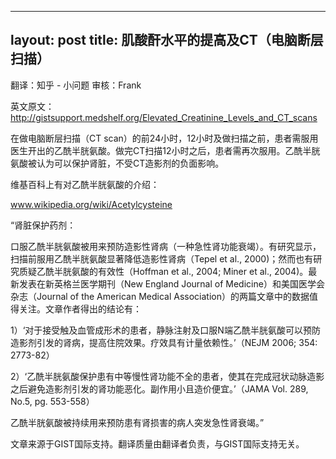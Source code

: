 
---
layout: post
title: 肌酸酐水平的提高及CT（电脑断层扫描）
---

翻译：知乎 - 小问题 审核：Frank

英文原文：http://gistsupport.medshelf.org/Elevated_Creatinine_Levels_and_CT_scans

在做电脑断层扫描（CT scan）的前24小时，12小时及做扫描之前，患者需服用医生开出的乙酰半胱氨酸。做完CT扫描12小时之后，患者需再次服用。乙酰半胱氨酸被认为可以保护肾脏，不受CT造影剂的负面影响。

维基百科上有对乙酰半胱氨酸的介绍：

www.wikipedia.org/wiki/Acetylcysteine

“肾脏保护药剂：

口服乙酰半胱氨酸被用来预防造影性肾病（一种急性肾功能衰竭）。有研究显示，扫描前服用乙酰半胱氨酸显著降低造影性肾病（Tepel et al., 2000)；然而也有研究质疑乙酰半胱氨酸的有效性（Hoffman et al., 2004; Miner et al., 2004)。最新发表在新英格兰医学期刊（New England Journal of Medicine）和美国医学会杂志（Journal of the American Medical Association）的两篇文章中的数据值得关注。文章作者得出的结论有：

1）‘对于接受触及血管成形术的患者，静脉注射及口服N端乙酰半胱氨酸可以预防造影剂引发的肾病，提高住院效果。疗效具有计量依赖性。’（NEJM 2006; 354: 2773-82）

2）‘乙酰半胱氨酸保护患有中等慢性肾功能不全的患者，使其在完成冠状动脉造影之后避免造影剂引发的肾功能恶化。副作用小且造价便宜。’（JAMA Vol. 289, No.5, pg. 553-558）

乙酰半胱氨酸被持续用来预防患有肾损害的病人突发急性肾衰竭。”

文章来源于GIST国际支持。翻译质量由翻译者负责，与GIST国际支持无关。

